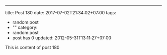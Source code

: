 ---
title: Post 180
date: 2017-07-02T21:34:02+07:00
tags:
  - random post
  - ""
category:
  - random post
  - post has 0
updated: 2012-05-31T13:11:27+07:00

This is content of post 180
